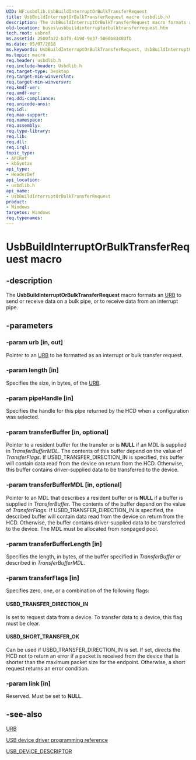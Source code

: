 ```yaml
---
UID: NF:usbdlib.UsbBuildInterruptOrBulkTransferRequest
title: UsbBuildInterruptOrBulkTransferRequest macro (usbdlib.h)
description: The UsbBuildInterruptOrBulkTransferRequest macro formats an URB to send or receive data on a bulk pipe, or to receive data from an interrupt pipe.
old-location: buses\usbbuildinterruptorbulktransferrequest.htm
tech.root: usbref
ms.assetid: 2500fa22-b3f9-419d-9e37-5060b83403fb
ms.date: 05/07/2018
ms.keywords: UsbBuildInterruptOrBulkTransferRequest, UsbBuildInterruptOrBulkTransferRequest routine [Buses], buses.usbbuildinterruptorbulktransferrequest, usbdlib/UsbBuildInterruptOrBulkTransferRequest, usbfunc_ecc1d157-942d-4d0e-9c07-9fef00cd5faf.xml
ms.topic: macro
req.header: usbdlib.h
req.include-header: Usbdlib.h
req.target-type: Desktop
req.target-min-winverclnt: 
req.target-min-winversvr: 
req.kmdf-ver: 
req.umdf-ver: 
req.ddi-compliance: 
req.unicode-ansi: 
req.idl: 
req.max-support: 
req.namespace: 
req.assembly: 
req.type-library: 
req.lib: 
req.dll: 
req.irql: 
topic_type:
- APIRef
- kbSyntax
api_type:
- HeaderDef
api_location:
- usbdlib.h
api_name:
- UsbBuildInterruptOrBulkTransferRequest
product:
- Windows
targetos: Windows
req.typenames: 
---
```


# UsbBuildInterruptOrBulkTransferRequest macro


## -description


The <b>UsbBuildInterruptOrBulkTransferRequest</b> macro formats an <a href="https://docs.microsoft.com/windows-hardware/drivers/ddi/content/usb/ns-usb-_urb">URB</a> to send or receive data on a bulk pipe, or to receive data from an interrupt pipe.


## -parameters




### -param urb [in, out]

Pointer to an <a href="https://docs.microsoft.com/windows-hardware/drivers/ddi/content/usb/ns-usb-_urb">URB</a> to be formatted as an interrupt or bulk transfer request.


### -param length [in]

Specifies the size, in bytes, of the <a href="https://docs.microsoft.com/windows-hardware/drivers/ddi/content/usb/ns-usb-_urb">URB</a>.


### -param pipeHandle [in]

Specifies the handle for this pipe returned by the HCD when a configuration was selected.


### -param transferBuffer [in, optional]

Pointer to a resident buffer for the transfer or is <b>NULL</b> if an MDL is supplied in <i>TransferBufferMDL</i>. The contents of this buffer depend on the value of <i>TransferFlags</i>. If USBD_TRANSFER_DIRECTION_IN is specified, this buffer will contain data read from the device on return from the HCD. Otherwise, this buffer contains driver-supplied data to be transferred to the device.


### -param transferBufferMDL [in, optional]

Pointer to an MDL that describes a resident buffer or is <b>NULL</b> if a buffer is supplied in <i>TransferBuffer</i>. The contents of the buffer depend on the value of <i>TransferFlags</i>. If USBD_TRANSFER_DIRECTION_IN is specified, the described buffer will contain data read from the device on return from the HCD. Otherwise, the buffer contains driver-supplied data to be transferred to the device. The MDL must be allocated from nonpaged pool.


### -param transferBufferLength [in]

Specifies the length, in bytes, of the buffer specified in <i>TransferBuffer</i> or described in <i>TransferBufferMDL</i>.


### -param transferFlags [in]

Specifies zero, one, or a combination of the following flags:





#### USBD_TRANSFER_DIRECTION_IN

Is set to request data from a device. To transfer data to a device, this flag must be clear.



#### USBD_SHORT_TRANSFER_OK

Can be used if USBD_TRANSFER_DIRECTION_IN is set. If set, directs the HCD not to return an error if a packet is received from the device that is shorter than the maximum packet size for the endpoint. Otherwise, a short request returns an error condition.


### -param link [in]

Reserved. Must be set to <b>NULL</b>.


## -see-also




<a href="https://docs.microsoft.com/windows-hardware/drivers/ddi/content/usb/ns-usb-_urb">URB</a>



<a href="https://docs.microsoft.com/windows-hardware/drivers/ddi/content/_usbref/">USB device driver programming reference</a>



<a href="https://docs.microsoft.com/windows-hardware/drivers/ddi/content/usbspec/ns-usbspec-_usb_device_descriptor">USB_DEVICE_DESCRIPTOR</a>
 

 

